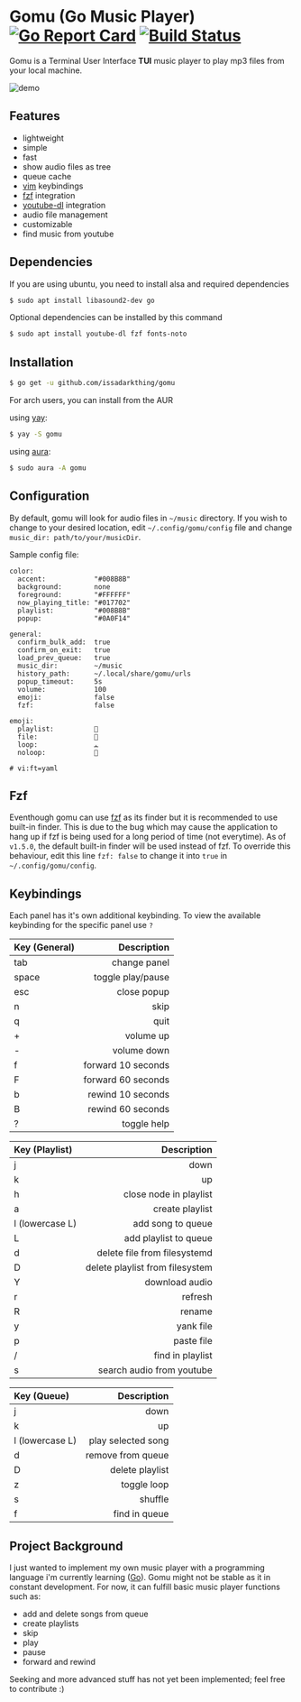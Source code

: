 
# Gomu (Go Music Player) [![Go Report Card](https://goreportcard.com/badge/github.com/issadarkthing/gomu)](https://goreportcard.com/report/github.com/issadarkthing/gomu) [![Build Status](https://travis-ci.com/issadarkthing/gomu.svg?branch=master)](https://travis-ci.com/issadarkthing/gomu)
Gomu is a Terminal User Interface **TUI** music player to play mp3 files from your local machine. 

![demo](/gomu.gif)

## Features
- lightweight
- simple
- fast
- show audio files as tree
- queue cache
- [vim](https://github.com/vim/vim) keybindings
- [fzf](https://github.com/junegunn/fzf) integration
- [youtube-dl](https://github.com/ytdl-org/youtube-dl) integration
- audio file management
- customizable
- find music from youtube

## Dependencies
If you are using ubuntu, you need to install alsa and required dependencies
```sh
$ sudo apt install libasound2-dev go
```
Optional dependencies can be installed by this command
```sh
$ sudo apt install youtube-dl fzf fonts-noto
```

## Installation

```sh
$ go get -u github.com/issadarkthing/gomu
```

For arch users, you can install from the AUR

using [yay](https://github.com/Jguer/yay):
```sh
$ yay -S gomu
```
using [aura](https://github.com/fosskers/aura):
```sh
$ sudo aura -A gomu
```


## Configuration
By default, gomu will look for audio files in `~/music` directory. If you wish to change to your desired location, edit `~/.config/gomu/config` file
and change `music_dir: path/to/your/musicDir`. 

Sample config file:

```
color:
  accent:            "#008B8B"
  background:        none
  foreground:        "#FFFFFF"
  now_playing_title: "#017702"
  playlist:          "#008B8B"
  popup:             "#0A0F14"

general:
  confirm_bulk_add:  true
  confirm_on_exit:   true
  load_prev_queue:   true
  music_dir:         ~/music
  history_path:      ~/.local/share/gomu/urls
  popup_timeout:     5s
  volume:            100
  emoji:             false
  fzf:               false

emoji:
  playlist:          
  file:              
  loop:              ﯩ
  noloop:            
 
# vi:ft=yaml
```

## Fzf
Eventhough gomu can use [fzf](https://github.com/junegunn/fzf) as its finder but it is recommended to use built-in
finder. This is due to the bug which may cause the application to hang up
if fzf is being used for a long period of time (not everytime). As of `v1.5.0`,
the default built-in finder will be used instead of fzf. To override this behaviour,
edit this line `fzf: false` to change it into `true` in `~/.config/gomu/config`.


## Keybindings
Each panel has it's own additional keybinding. To view the available keybinding for the specific panel use `?`

| Key (General)   |                     Description |
|:----------------|--------------------------------:|
| tab             |                    change panel |
| space           |               toggle play/pause |
| esc             |                     close popup |
| n               |                            skip |
| q               |                            quit |
| +               |                       volume up |
| -               |                     volume down |
| f               |              forward 10 seconds |
| F               |              forward 60 seconds |
| b               |               rewind 10 seconds |
| B               |               rewind 60 seconds |
| ?               |                     toggle help |


| Key (Playlist)  |                     Description |
|:----------------|--------------------------------:|
| j               |                            down |
| k               |                              up |
| h               |          close node in playlist |
| a               |                 create playlist |
| l (lowercase L) |               add song to queue |
| L               |           add playlist to queue |
| d               |    delete file from filesystemd |
| D               | delete playlist from filesystem |
| Y               |                  download audio |
| r               |                         refresh |
| R               |                          rename |
| y               |                       yank file |
| p               |                      paste file |
| /               |                find in playlist |
| s               |       search audio from youtube |

| Key (Queue)     |                     Description |
|:----------------|--------------------------------:|
| j               |                            down |
| k               |                              up |
| l (lowercase L) |              play selected song |
| d               |               remove from queue |
| D               |                 delete playlist |
| z               |                     toggle loop |
| s               |                         shuffle |
| f               |                   find in queue |


## Project Background
I just wanted to implement my own music player with a programming language i'm currently learning ([Go](https://golang.org/)). Gomu might not be stable as it in constant development. For now, it can fulfill basic music player functions such as:
- add and delete songs from queue
- create playlists
- skip
- play
- pause 
- forward and rewind

Seeking and more advanced stuff has not yet been implemented; feel free to contribute :)
